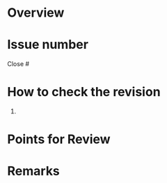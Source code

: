 # Overview <!-- What is the change -->


# Issue number <!-- e.g. Close #123, Fix #456 -->
Close #


# How to check the revision
1.


# Points for Review <!-- Things you want reviewers to check, etc. -->


# Remarks <!-- Any other comments -->


<!-- You don't have to fill in all the blanks, but write the necessary information clearly. -->
